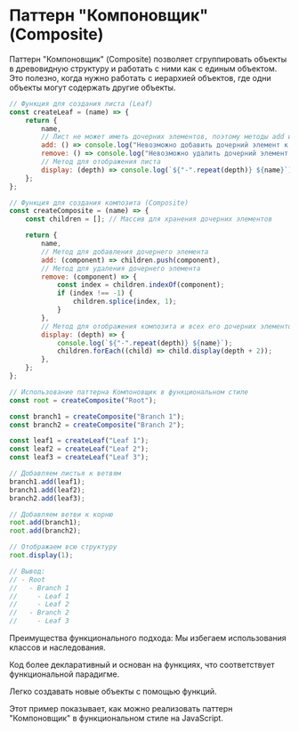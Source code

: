 # Паттерн "Компоновщик" (Composite)

Паттерн "Компоновщик" (Composite) позволяет сгруппировать объекты в древовидную структуру и работать с ними как с единым объектом. 
Это полезно, когда нужно работать с иерархией объектов, где одни объекты могут содержать другие объекты.

```js
// Функция для создания листа (Leaf)
const createLeaf = (name) => {
    return {
        name,
        // Лист не может иметь дочерних элементов, поэтому методы add и remove просто выводят сообщение
        add: () => console.log("Невозможно добавить дочерний элемент к листу"),
        remove: () => console.log("Невозможно удалить дочерний элемент из листа"),
        // Метод для отображения листа
        display: (depth) => console.log(`${"-".repeat(depth)} ${name}`),
    };
};

// Функция для создания композита (Composite)
const createComposite = (name) => {
    const children = []; // Массив для хранения дочерних элементов

    return {
        name,
        // Метод для добавления дочернего элемента
        add: (component) => children.push(component),
        // Метод для удаления дочернего элемента
        remove: (component) => {
            const index = children.indexOf(component);
            if (index !== -1) {
                children.splice(index, 1);
            }
        },
        // Метод для отображения композита и всех его дочерних элементов
        display: (depth) => {
            console.log(`${"-".repeat(depth)} ${name}`);
            children.forEach((child) => child.display(depth + 2));
        },
    };
};

// Использование паттерна Компоновщик в функциональном стиле
const root = createComposite("Root");

const branch1 = createComposite("Branch 1");
const branch2 = createComposite("Branch 2");

const leaf1 = createLeaf("Leaf 1");
const leaf2 = createLeaf("Leaf 2");
const leaf3 = createLeaf("Leaf 3");

// Добавляем листья к ветвям
branch1.add(leaf1);
branch1.add(leaf2);
branch2.add(leaf3);

// Добавляем ветви к корню
root.add(branch1);
root.add(branch2);

// Отображаем всю структуру
root.display(1);

// Вывод:
// - Root
//   - Branch 1
//     - Leaf 1
//     - Leaf 2
//   - Branch 2
//     - Leaf 3

```

Преимущества функционального подхода:
Мы избегаем использования классов и наследования.

Код более декларативный и основан на функциях, что соответствует функциональной парадигме.

Легко создавать новые объекты с помощью функций.

Этот пример показывает, как можно реализовать паттерн "Компоновщик" в функциональном стиле на JavaScript.

